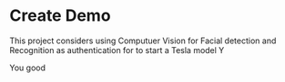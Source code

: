 # Create Demo
This project considers using Computuer Vision for Facial detection and Recognition as authentication for to start a Tesla model Y

You good
